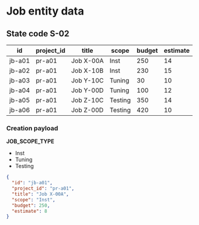 # Job entity data

## State code **S-02**

| id     | project_id | title     | scope   | budget | estimate |
| ------ | ---------- | --------- | ------- | ------ | -------- |
| jb-a01 | pr-a01     | Job X-00A | Inst    | 250    | 14       |
| jb-a02 | pr-a01     | Job X-10B | Inst    | 230    | 15       |
| jb-a03 | pr-a01     | Job Y-10C | Tuning  | 30     | 10       |
| jb-a04 | pr-a01     | Job Y-00D | Tuning  | 100    | 12       |
| jb-a05 | pr-a01     | Job Z-10C | Testing | 350    | 14       |
| jb-a06 | pr-a01     | Job Z-00D | Testing | 420    | 10       |

### Creation payload

**JOB_SCOPE_TYPE**

- Inst
- Tuning
- Testing

```json
{
  "id": "jb-a01",
  "project_id": "pr-a01",
  "title": "Job X-00A",
  "scope": "Inst",
  "budget": 250,
  "estimate": 8
}
```
